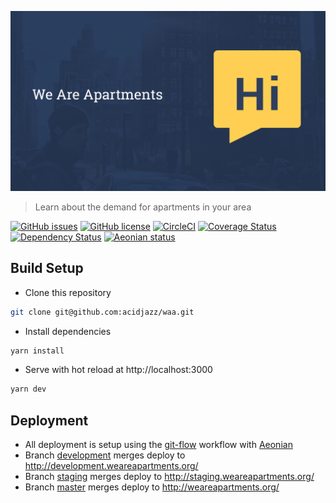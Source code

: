 <p align="center">
  <img src="https://github.com/acidjazz/waa/raw/development/static/share.png" alt="WAA Logo"/>
</p>

> Learn about the demand for apartments in your area

[![GitHub issues](https://img.shields.io/github/issues/acidjazz/waa.svg)](https://github.com/acidjazz/waa/issues)
[![GitHub license](https://img.shields.io/badge/license-Apache%202-blue.svg)](https://raw.githubusercontent.com/acidjazz/waa/master/license)
[![CircleCI](https://img.shields.io/circleci/project/github/acidjazz/waa.svg)](https://circleci.com/gh/acidajzz/waa/)
[![Coverage Status](https://coveralls.io/repos/github/acidjazz/waa/badge.svg?branch=development)](https://coveralls.io/github/acidjazz/waa?branch=staging)
[![Dependency Status](https://gemnasium.com/badges/github.com/acidjazz/waa.svg)](https://gemnasium.com/github.com/acidjazz/waa)
[![Aeonian status](https://img.shields.io/badge/%C3%A6onian-deployed-green.svg)](https://github.com/acidjazz/aeonian)

## Build Setup
* Clone this repository 
```bash
git clone git@github.com:acidjazz/waa.git
```
* Install dependencies
```bash
yarn install
```
* Serve with hot reload at http://localhost:3000
```bash
yarn dev
```

## Deployment
* All deployment is setup using the [git-flow](http://nvie.com/posts/a-successful-git-branching-model/) workflow with [Aeonian](https://github.com/acidjazz/aeonian)
 * Branch [development](https://github.com/acidjazz/waa/tree/development) merges deploy to http://development.weareapartments.org/
 * Branch [staging](https://github.com/acidjazz/waa/tree/staging) merges deploy to http://staging.weareapartments.org/
 * Branch [master](https://github.com/acidjazz/waa/tree/master) merges deploy to http://weareapartments.org/

